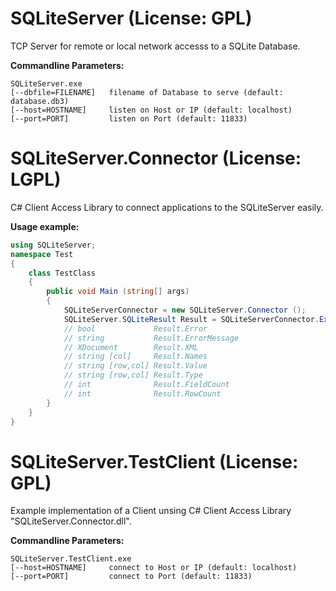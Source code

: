 SQLiteServer (License: GPL)
===========================

TCP Server for remote or local network accesss to a SQLite Database.

**Commandline Parameters:**

```Shell
SQLiteServer.exe
[--dbfile=FILENAME]   filename of Database to serve (default: database.db3)
[--host=HOSTNAME]     listen on Host or IP (default: localhost)
[--port=PORT]         listen on Port (default: 11833)
```


SQLiteServer.Connector (License: LGPL)
======================================

C# Client Access Library to connect applications to the SQLiteServer easily.

**Usage example:**

```C#
using SQLiteServer;
namespace Test
{
    class TestClass
   	{
        public void Main (string[] args)
   	    {
       	    SQLiteServerConnector = new SQLiteServer.Connector ();
			SQLiteServer.SQLiteResult Result = SQLiteServerConnector.ExecSQL("SELECT 1");
			// bool             Result.Error
            // string           Result.ErrorMessage
       	    // XDocument        Result.XML
			// string [col]     Result.Names
			// string [row,col] Result.Value
			// string [row,col] Result.Type
			// int              Result.FieldCount
			// int              Result.RowCount
		}
	}
}
```


SQLiteServer.TestClient (License: GPL)
======================================

Example implementation of a Client unsing C# Client Access Library "SQLiteServer.Connector.dll".

**Commandline Parameters:**

```Shell
SQLiteServer.TestClient.exe
[--host=HOSTNAME]     connect to Host or IP (default: localhost)
[--port=PORT]         connect to Port (default: 11833)
```
